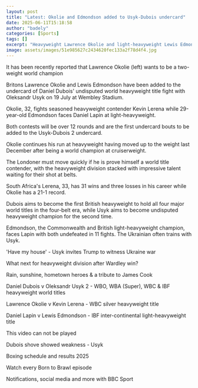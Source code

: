 ```yaml
---
layout: post
title: "Latest: Okolie and Edmondson added to Usyk-Dubois undercard"
date: 2025-06-11T15:18:58
author: "badely"
categories: [Sports]
tags: []
excerpt: "Heavyweight Lawrence Okolie and light-heavyweight Lewis Edmondson will be in action on 19 July."
image: assets/images/51e985627c2434620fec133a2f78d4f4.jpg
---
```


It has been recently reported that Lawrence Okolie (left) wants to be a two-weight world champion

Britons Lawrence Okolie and Lewis Edmondson have been added to the undercard of Daniel Dubois' undisputed world heavyweight title fight with Oleksandr Usyk on 19 July at Wembley Stadium.

Okolie, 32, fights seasoned heavyweight contender Kevin Lerena while 29-year-old Edmondson faces Daniel Lapin at light-heavyweight.

Both contests will be over 12 rounds and are the first undercard bouts to be added to the Usyk-Dubois 2 undercard.

Okolie continues his run at heavyweight having moved up to the weight last December after being a world champion at cruiserweight.

The Londoner must move quickly if he is prove himself a world title contender, with the heavyweight division stacked with impressive talent waiting for their shot at belts.

South Africa's Lerena, 33, has 31 wins and three losses in his career while Okolie has a 21-1 record.

Dubois aims to become the first British heavyweight to hold all four major world titles in the four-belt era, while Usyk aims to become undisputed heavyweight champion for the second time.

Edmondson, the Commonwealth and British light-heavyweight champion, faces  Lapin with both undefeated in 11 fights. The Ukrainian often trains with Usyk.

'Have my house' - Usyk invites Trump to witness Ukraine war

What next for heavyweight division after Wardley win?

Rain, sunshine, hometown heroes & a tribute to James Cook

Daniel Dubois v Oleksandr Usyk 2 - WBO, WBA (Super), WBC & IBF heavyweight world titles

Lawrence Okolie v Kevin Lerena - WBC silver heavyweight title

Daniel Lapin v Lewis Edmondson - IBF inter-continental light-heavyweight title

This video can not be played

Dubois shove showed weakness - Usyk

Boxing schedule and results 2025

Watch every Born to Brawl episode

Notifications, social media and more with BBC Sport

